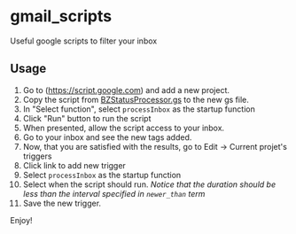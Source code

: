 # gmail_scripts
Useful google scripts to filter your inbox

## Usage
1. Go to (https://script.google.com) and add a new project.
2. Copy the script from [BZStatusProcessor.gs](BZStatusProcessor.gs) to the new gs file.
3. In "Select function", select `processInbox` as the startup function
4. Click "Run" button to run the script
5. When presented, allow the script access to your inbox.
6. Go to your inbox and see the new tags added.
7. Now, that you are satisfied with the results, go to Edit -> Current projet's triggers
8. Click link to add new trigger
9. Select `processInbox` as the startup function
10. Select when the script should run. _Notice that the duration should be less than the interval specified in `newer_than` term_
11. Save the new trigger.

Enjoy!

